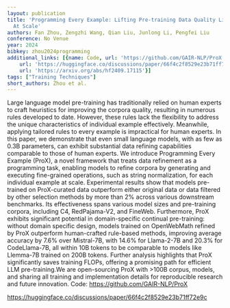 ```yaml
---
layout: publication
title: 'Programming Every Example: Lifting Pre-training Data Quality Like Experts
  At Scale'
authors: Fan Zhou, Zengzhi Wang, Qian Liu, Junlong Li, Pengfei Liu
conference: No Venue
year: 2024
bibkey: zhou2024programming
additional_links: [{name: Code, url: 'https://github.com/GAIR-NLP/ProX'}, {name: Code,
    url: 'https://huggingface.co/discussions/paper/66f4c2f8529e23b71ff72e9c'}, {name: Paper,
    url: 'https://arxiv.org/abs/hf2409.17115'}]
tags: ["Training Techniques"]
short_authors: Zhou et al.
---
```

Large language model pre-training has traditionally relied on human experts to craft heuristics for improving the corpora quality, resulting in numerous rules developed to date. However, these rules lack the flexibility to address the unique characteristics of individual example effectively. Meanwhile, applying tailored rules to every example is impractical for human experts. In this paper, we demonstrate that even small language models, with as few as 0.3B parameters, can exhibit substantial data refining capabilities comparable to those of human experts. We introduce Programming Every Example (ProX), a novel framework that treats data refinement as a programming task, enabling models to refine corpora by generating and executing fine-grained operations, such as string normalization, for each individual example at scale. Experimental results show that models pre-trained on ProX-curated data outperform either original data or data filtered by other selection methods by more than 2% across various downstream benchmarks. Its effectiveness spans various model sizes and pre-training corpora, including C4, RedPajama-V2, and FineWeb. Furthermore, ProX exhibits significant potential in domain-specific continual pre-training: without domain specific design, models trained on OpenWebMath refined by ProX outperform human-crafted rule-based methods, improving average accuracy by 7.6% over Mistral-7B, with 14.6% for Llama-2-7B and 20.3% for CodeLlama-7B, all within 10B tokens to be comparable to models like Llemma-7B trained on 200B tokens. Further analysis highlights that ProX significantly saves training FLOPs, offering a promising path for efficient LLM pre-training.We are open-sourcing ProX with >100B corpus, models, and sharing all training and implementation details for reproducible research and future innovation. Code: https://github.com/GAIR-NLP/ProX

https://huggingface.co/discussions/paper/66f4c2f8529e23b71ff72e9c